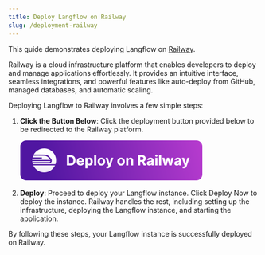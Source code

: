 ```yaml
---
title: Deploy Langflow on Railway
slug: /deployment-railway
---
```


This guide demonstrates deploying Langflow on [Railway](https://railway.app/).

Railway is a cloud infrastructure platform that enables developers to deploy and manage applications effortlessly. It provides an intuitive interface, seamless integrations, and powerful features like auto-deploy from GitHub, managed databases, and automatic scaling.

Deploying Langflow to Railway involves a few simple steps:

1. **Click the Button Below**: Click the deployment button provided below to be redirected to the Railway platform.

   [![Deploy on Railway](/logos/railway-deploy.svg)](https://railway.app/template/JMXEWp?referralCode=MnPSdg)

2. **Deploy**: Proceed to deploy your Langflow instance. Click Deploy Now to deploy the instance. Railway handles the rest, including setting up the infrastructure, deploying the Langflow instance, and starting the application.

By following these steps, your Langflow instance is successfully deployed on Railway.
